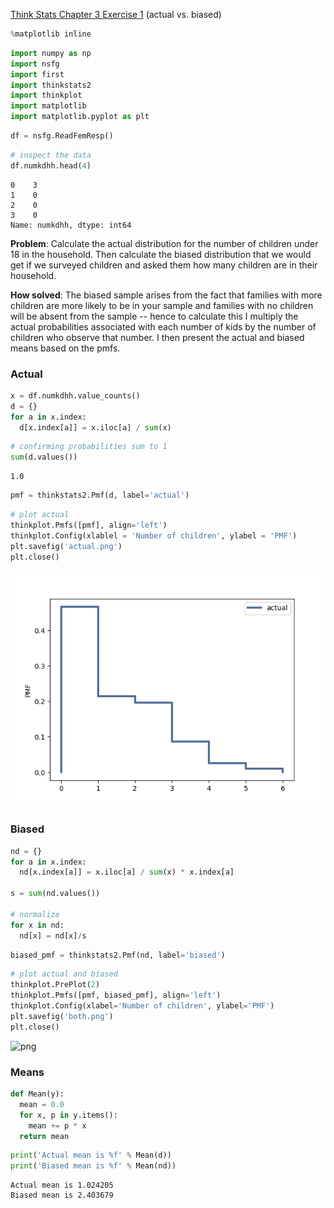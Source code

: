 
[Think Stats Chapter 3 Exercise 1](http://greenteapress.com/thinkstats2/html/thinkstats2004.html#toc31) (actual vs. biased)


```python
%matplotlib inline
```


```python
import numpy as np
import nsfg
import first
import thinkstats2
import thinkplot
import matplotlib
import matplotlib.pyplot as plt
```


```python
df = nsfg.ReadFemResp()
```


```python
# inspect the data
df.numkdhh.head(4)
```




    0    3
    1    0
    2    0
    3    0
    Name: numkdhh, dtype: int64



**Problem**: Calculate the actual distribution for the number of children under 18 in the household. Then calculate the biased distribution that we would get if we surveyed children and asked them how many children are in their household.

**How solved**: The biased sample arises from the fact that families with more children are more likely to be in your sample and families with no children will be absent from the sample -- hence to calculate this I multiply the actual probabilities associated with each number of kids by the number of children who observe that number. I then present the actual and biased means based on the pmfs.

### Actual


```python
x = df.numkdhh.value_counts()
d = {}
for a in x.index:
  d[x.index[a]] = x.iloc[a] / sum(x)
```


```python
# confirming probabilities sum to 1
sum(d.values())
```




    1.0




```python
pmf = thinkstats2.Pmf(d, label='actual')
```


```python
# plot actual
thinkplot.Pmfs([pmf], align='left')
thinkplot.Config(xlablel = 'Number of children', ylabel = 'PMF')
plt.savefig('actual.png')
plt.close()
```


![png](actual.png)


### Biased


```python
nd = {}
for a in x.index:
  nd[x.index[a]] = x.iloc[a] / sum(x) * x.index[a]

s = sum(nd.values())

# normalize
for x in nd:
  nd[x] = nd[x]/s
```


```python
biased_pmf = thinkstats2.Pmf(nd, label='biased')
```


```python
# plot actual and biased
thinkplot.PrePlot(2)
thinkplot.Pmfs([pmf, biased_pmf], align='left')
thinkplot.Config(xlabel='Number of children', ylabel='PMF')
plt.savefig('both.png')
plt.close()
```


![png]('both.png')


### Means


```python
def Mean(y):
  mean = 0.0
  for x, p in y.items():
    mean += p * x
  return mean
```


```python
print('Actual mean is %f' % Mean(d))
print('Biased mean is %f' % Mean(nd))
```

    Actual mean is 1.024205
    Biased mean is 2.403679
